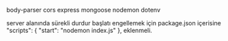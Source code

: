 body-parser 
cors 
express
mongoose
nodemon
dotenv

server alanında sürekli durdur başlatı engellemek için package.json içerisine 
"scripts": {
    "start": "nodemon index.js"
  }, eklenmeli.